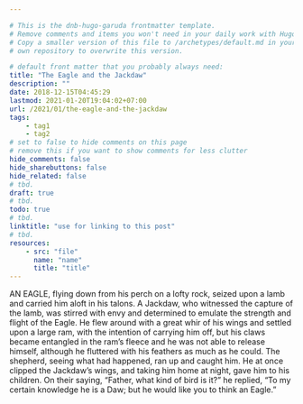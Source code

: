 ```yaml
---

# This is the dnb-hugo-garuda frontmatter template. 
# Remove comments and items you won't need in your daily work with Hugo.
# Copy a smaller version of this file to /archetypes/default.md in your
# own repository to overwrite this version.

# default front matter that you probably always need:
title: "The Eagle and the Jackdaw"
description: ""
date: 2018-12-15T04:45:29
lastmod: 2021-01-20T19:04:02+07:00
url: /2021/01/the-eagle-and-the-jackdaw
tags:
    - tag1
    - tag2
# set to false to hide comments on this page
# remove this if you want to show comments for less clutter
hide_comments: false
hide_sharebuttons: false
hide_related: false
# tbd.
draft: true
# tbd.
todo: true
# tbd.
linktitle: "use for linking to this post"
# tbd.
resources:
    - src: "file"
      name: "name"
      title: "title"
---
```

AN EAGLE, flying down from his perch on a lofty rock, seized upon a lamb and carried him aloft in his talons. A Jackdaw, who witnessed the capture of the lamb, was stirred with envy and determined to emulate the strength and flight of the Eagle. He flew around with a great whir of his wings and settled upon a large ram, with the intention of carrying him off, but his claws became entangled in the ram’s fleece and he was not able to release himself, although he fluttered with his feathers as much as he could. The shepherd, seeing what had happened, ran up and caught him. He at once clipped the Jackdaw’s wings, and taking him home at night, gave him to his children. On their saying, “Father, what kind of bird is it?” he replied, “To my certain knowledge he is a Daw; but he would like you to think an Eagle.”
